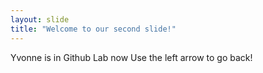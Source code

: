 ```yaml
---
layout: slide
title: "Welcome to our second slide!"
---
```

Yvonne is in Github Lab now
Use the left arrow to go back!
